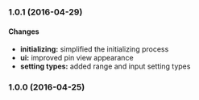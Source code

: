 ### 1.0.1 (2016-04-29)

#### Changes

* **initializing:** simplified the initializing process 
* **ui:** improved pin view appearance
* **setting types:** added range and input setting types 

### 1.0.0 (2016-04-25)



